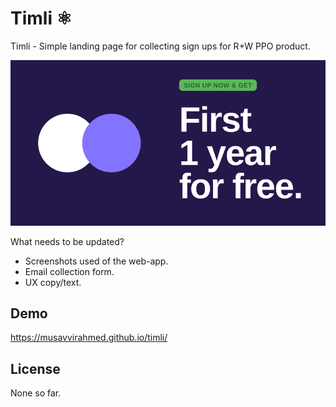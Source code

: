 # Timli ⚛️

Timli - Simple landing page for collecting sign ups for R+W PPO product.

![Timli Promotion](images/t-open-graph-image-p-800.png "Screenshot of Timli open graph image")

What needs to be updated?
* Screenshots used of the web-app.
* Email collection form.
* UX copy/text.

## Demo

https://musavvirahmed.github.io/timli/

## License

None so far.
